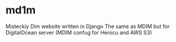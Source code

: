# md1m
Misteckiy Dim website written in Django
The same as MDIM but for DigitalOcean server (MDIM confug for Herocu and AWS S3)
